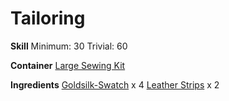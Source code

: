 <!-- TITLE: Goldsilk Backpack -->
<!-- SUBTITLE: Functional and light weight -->

# Tailoring
**Skill**
Minimum: 30
Trivial: 60

**Container**
[Large Sewing Kit](large-sewing-kit)

**Ingredients**
[Goldsilk-Swatch](goldsilk-swatch) x 4
[Leather Strips](leather-strips) x 2